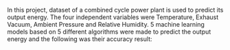 In this project, dataset of a combined cycle power plant is used to predict its output energy. The four independent variables were Temperature, Exhaust Vacuum, Ambient Pressure and Relative Humidity. 5 machine learning models based on 5 different algorithms were made to predict the output energy and the following was their accuracy result:
